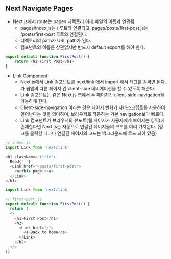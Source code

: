 ## Next Navigate Pages

- Next.js에서 route는 pages 디렉토리 아래 파일의 이름과 연관됨
  - pages/index.js는 / 루트와 연결되고, pages/posts/first-post.js는 /posts/first-post 루트와 연결된다.
  - 디렉토리의 path가 URL path가 된다.
  - 컴포넌트의 이름은 상관없지만 반드시 default export를 해야 한다.

```Javascript
export default function FirstPost() {
    return <h1>First Post</h1>
}

```

- Link Component
  - Next.js에서 Link 컴포넌트를 next/link 에서 import 해서 <a> 태그를 감싸면 된다. <Link>가 웹앱의 다른 페이지 간 client-side 네비게이션을 할 수 있도록 해준다.
  - Link 컴포넌트는 같은 Next.js 앱에서 두 페이지간 client-side-navigation을 가능하게 한다.
  - Client-side-navigation 이라는 것은 페이지 변화가 자바스크립트를 사용하여 일어난다는 것을 의미하며, 브라우저로 작동하는 기본 navigation보다 빠르다.
  - Link 컴포넌트가 브라우저의 뷰포트(웹 페이지가 사용자에게 보여지는 영역)에 존재한다면 Next.js는 자동으로 연결된 페이지들의 코드를 미리 가져온다. (링크를 클릭할 때마다 연결된 페이지의 코드는 백그라운드에 로드 되어 있음)

```Javascript
// index.js
import Link from 'next/link'

<h1 className="title">
  Read{' '}
  <Link href="/posts/first-post">
    <a>this page!</a>
  </Link>
</h1>

import Link from 'next/link'

// first-post.js
export default function FirstPost() {
  return (
  <>
    <h1>First Post</h1>
    <h2>
      <Link href="/">
        <a>Back to home</a>
      </Link>
    </h2>
  </>
)}

```
